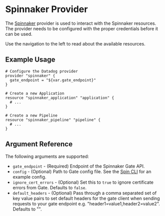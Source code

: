 # Spinnaker Provider

The [Spinnaker](https://spinnaker.io/) provider is used to interact with the
Spinnaker resources. The provider needs to be configured
with the proper credentials before it can be used.

Use the navigation to the left to read about the available resources.

## Example Usage

```hcl
# Configure the Datadog provider
provider "spinnaker" {
  gate_endpoint = "${var.gate_endpoint}"
}

# Create a new Application
resource "spinnaker_application" "application" {
  # ...
}

# Create a new Pipeline
resource "spinnaker_pipeline" "pipeline" {
  # ...
}
```

## Argument Reference

The following arguments are supported:

* `gate_endpoint` - (Required) Endpoint of the Spinnaker Gate API.
* `config` - (Optional) Path to Gate config file. See the [Spin CLI]() for an example config.
* `ignore_cert_errors` - (Optional) Set this to `true` to ignore certificate errors from Gate. Defaults to `false`.
* `default_headers` - (Optional) Pass through a comma separated set of key value pairs to set default headers for the gate client when sending requests to your gate endpoint e.g. "header1=value1,header2=value2". Defaults to "".
